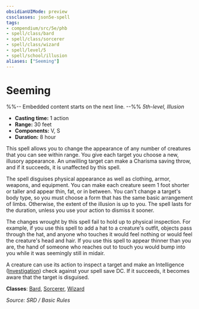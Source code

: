 ```yaml
---
obsidianUIMode: preview
cssclasses: json5e-spell
tags:
- compendium/src/5e/phb
- spell/class/bard
- spell/class/sorcerer
- spell/class/wizard
- spell/level/5
- spell/school/illusion
aliases: ["Seeming"]
---
```

# Seeming
%%-- Embedded content starts on the next line. --%%
*5th-level, Illusion*  

- **Casting time:** 1 action
- **Range:** 30 feet
- **Components:** V, S
- **Duration:** 8 hour

This spell allows you to change the appearance of any number of creatures that you can see within range. You give each target you choose a new, illusory appearance. An unwilling target can make a Charisma saving throw, and if it succeeds, it is unaffected by this spell.

The spell disguises physical appearance as well as clothing, armor, weapons, and equipment. You can make each creature seem 1 foot shorter or taller and appear thin, fat, or in between. You can't change a target's body type, so you must choose a form that has the same basic arrangement of limbs. Otherwise, the extent of the illusion is up to you. The spell lasts for the duration, unless you use your action to dismiss it sooner.

The changes wrought by this spell fail to hold up to physical inspection. For example, if you use this spell to add a hat to a creature's outfit, objects pass through the hat, and anyone who touches it would feel nothing or would feel the creature's head and hair. If you use this spell to appear thinner than you are, the hand of someone who reaches out to touch you would bump into you while it was seemingly still in midair.

A creature can use its action to inspect a target and make an Intelligence ([Investigation](skills.md#Investigation)) check against your spell save DC. If it succeeds, it becomes aware that the target is disguised.

**Classes**: [Bard](Bard.md), [Sorcerer](Sorcerer.md), [Wizard](Wizard.md)

*Source: SRD / Basic Rules*